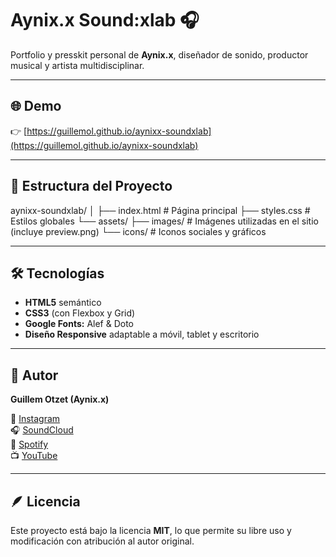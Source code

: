 # Aynix.x Sound:xlab 🎧


Portfolio y presskit personal de **Aynix.x**, diseñador de sonido, productor musical y artista multidisciplinar.

---

## 🌐 Demo
👉 [https://guillemol.github.io/aynixx-soundxlab](https://guillemol.github.io/aynixx-soundxlab)

---

## 🧩 Estructura del Proyecto
aynixx-soundxlab/
│
├── index.html # Página principal
├── styles.css # Estilos globales
└── assets/
├── images/ # Imágenes utilizadas en el sitio (incluye preview.png)
└── icons/ # Iconos sociales y gráficos

---

## 🛠️ Tecnologías
- **HTML5** semántico  
- **CSS3** (con Flexbox y Grid)  
- **Google Fonts:** Alef & Doto  
- **Diseño Responsive** adaptable a móvil, tablet y escritorio  

---

## 👤 Autor
**Guillem Otzet (Aynix.x)**  

🎵 [Instagram](https://www.instagram.com/aynix.x/)  
🎧 [SoundCloud](https://soundcloud.com/aynix-x)  
🎵 [Spotify](https://open.spotify.com/intl-es/artist/46JskuYfB9ryvmEtTFS91l)  
📺 [YouTube](https://www.youtube.com/@AyniX.X)

---

## 🪶 Licencia
Este proyecto está bajo la licencia **MIT**, lo que permite su libre uso y modificación con atribución al autor original.
